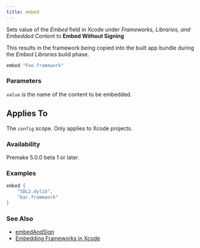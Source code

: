 ```yaml
---
title: embed
---
```


Sets value of the *Embed* field in Xcode under *Frameworks, Libraries, and Embedded Content* to **Embed Without Signing**

This results in the framework being copied into the built app bundle during the *Embed Libraries* build phase.

```lua
embed "Foo.framework"
```

### Parameters ###

`value` is the name of the content to be embedded.

## Applies To ###

The `config` scope. Only applies to Xcode projects.

### Availability ###

Premake 5.0.0 beta 1 or later.

### Examples ###

```lua
embed {
	"SDL2.dylib",
	"bar.framework"
}
```

### See Also ###

* [embedAndSign](embedandsign.md)
* [Embedding Frameworks in Xcode](Embedding-Frameworks-in-Xcode.md)
